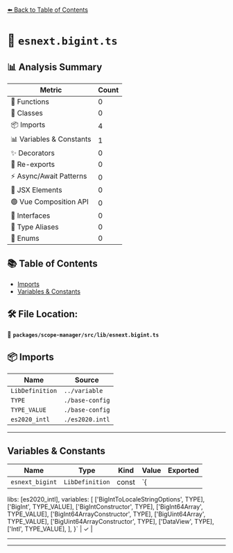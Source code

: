 [⬅️ Back to Table of Contents](../../../../index.md)

# 📄 `esnext.bigint.ts`

## 📊 Analysis Summary

| Metric | Count |
|--------|-------|
| 🔧 Functions | 0 |
| 🧱 Classes | 0 |
| 📦 Imports | 4 |
| 📊 Variables & Constants | 1 |
| ✨ Decorators | 0 |
| 🔄 Re-exports | 0 |
| ⚡ Async/Await Patterns | 0 |
| 💠 JSX Elements | 0 |
| 🟢 Vue Composition API | 0 |
| 📐 Interfaces | 0 |
| 📑 Type Aliases | 0 |
| 🎯 Enums | 0 |

## 📚 Table of Contents

- [Imports](#imports)
- [Variables & Constants](#variables-constants)

## 🛠️ File Location:
📂 **`packages/scope-manager/src/lib/esnext.bigint.ts`**

## 📦 Imports

| Name | Source |
|------|--------|
| `LibDefinition` | `../variable` |
| `TYPE` | `./base-config` |
| `TYPE_VALUE` | `./base-config` |
| `es2020_intl` | `./es2020.intl` |


---

## Variables & Constants

| Name | Type | Kind | Value | Exported |
|------|------|------|-------|----------|
| `esnext_bigint` | `LibDefinition` | const | `{
  libs: [es2020_intl],
  variables: [
    ['BigIntToLocaleStringOptions', TYPE],
    ['BigInt', TYPE_VALUE],
    ['BigIntConstructor', TYPE],
    ['BigInt64Array', TYPE_VALUE],
    ['BigInt64ArrayConstructor', TYPE],
    ['BigUint64Array', TYPE_VALUE],
    ['BigUint64ArrayConstructor', TYPE],
    ['DataView', TYPE],
    ['Intl', TYPE_VALUE],
  ],
}` | ✓ |


---


---